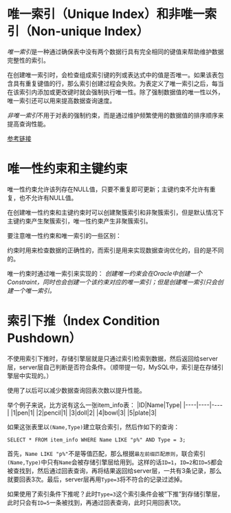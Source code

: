 # 唯一索引（Unique Index）和非唯一索引（Non-unique Index）
*唯一索引*是一种通过确保表中没有两个数据行具有完全相同的键值来帮助维护数据完整性的索引。

在创建唯一索引时，会检查组成索引键的列或表达式中的值是否唯一。如果该表包含具有重复键值的行，那么索引创建过程会失败。为表定义了唯一索引之后，每当在该索引内添加或更改键时就会强制执行唯一性。除了强制数据值的唯一性以外，唯一索引还可以用来提高数据查询速度。

*非唯一索引*不用于对表的强制约束，而是通过维护频繁使用的数据值的排序顺序来提高查询性能。

[参考链接](https://www.ibm.com/docs/zh/db2/10.5?topic=indexes-unique-non-unique)

# 唯一性约束和主键约束
唯一性约束允许该列存在NULL值，只要不重复即可更新；主键约束不允许有重复，也不允许有NULL值。

在创建唯一性约束和主键约束时可以创建聚簇索引和非聚簇索引，但是默认情况下主键约束产生聚簇索引，唯一性约束产生非聚簇索引。

要注意唯一性约束和唯一索引的一些区别：

约束时用来检查数据的正确性的，而索引是用来实现数据查询优化的，目的是不同的。

唯一约束时通过唯一索引来实现的：
*创建唯一约束会在Oracle中创建一个Constraint，同时也会创建一个该约束对应的唯一索引；但是创建唯一索引只会创建一个唯一索引。*

# 索引下推（Index Condition Pushdown）
不使用索引下推时，存储引擎层就是只通过索引检索到数据，然后返回给server层，server层自己判断是否符合条件。（顺带提一句，MySQL中，索引是在存储引擎层中实现的。）

使用了以后可以减少数据查询回表次数以提升性能。

举个例子来说，比方说有这么一张item_info表：
|ID|Name|Type|
|----|----|----|
|1|pen|1|
|2|pencil|1|
|3|doll|2|
|4|bowl|3|
|5|plate|3|

如果这张表里以`(Name,Type)`建立联合索引，然后作如下的查询：

`SELECT * FROM item_info WHERE Name LIKE "p%" AND Type = 3;`

首先，`Name LIKE "p%"`不是等值匹配，那么根据`最左前缀匹配原则`，联合索引`(Name,Type)`中只有`Name`会被存储引擎层给用到。这样的话`ID=1`，`ID=2`和`ID=5`都会被查找到，然后通过回表查询，再将结果返回给server层，一共有3条记录，那么就要回表3次。最后，server层再用`Type=3`将不符合的记录过滤掉。

如果使用了索引条件下推呢？此时`Type=3`这个索引条件会被“下推”到存储引擎层，此时只会有`ID=5`一条被找到，再通过回表查询，此时只用回表1次。
